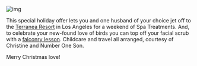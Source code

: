 ![img](vacay.jpg/1200/675)

This special holiday offer lets you and one husband of your choice jet off to the [Terranea Resort](http://www.terranea.com/) in Los Angeles for a weekend of Spa Treatments. And, to celebrate your new-found love of birds you can top off your facial scrub with a [falconry lesson](http://www.easyreadernews.com/54687/falconers-terranea-hawk/).  Childcare and travel all arranged, courtesy of Christine and Number One Son.

Merry Christmas love!